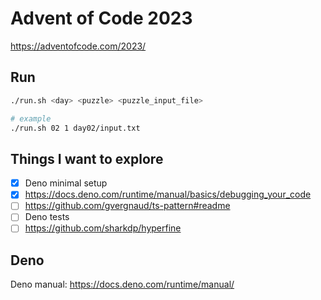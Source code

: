 # Advent of Code 2023

https://adventofcode.com/2023/

## Run

```sh
./run.sh <day> <puzzle> <puzzle_input_file>

# example
./run.sh 02 1 day02/input.txt
```

## Things I want to explore

- [x] Deno minimal setup
- [x] https://docs.deno.com/runtime/manual/basics/debugging_your_code
- [ ] https://github.com/gvergnaud/ts-pattern#readme
- [ ] Deno tests
- [ ] https://github.com/sharkdp/hyperfine

## Deno

Deno manual: https://docs.deno.com/runtime/manual/
